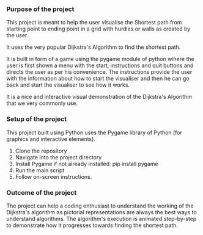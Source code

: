### Purpose of the project
This project is meant to help the user visualise the Shortest path from starting point to ending point in a grid with hurdles or walls as created by the user. 

It uses the very popular Dijkstra's Algorithm to find the shortest path.

It is built in form of a game using the pygame module of python wihere the user is first shown a menu with the start, instructions and quit buttons and directs the user as per his convenience.
The instructions provide the user with the information about how to start the visualiser and then he can go back and start the visualiser to see how it works.

It is a nice and interactive visual demonstration of the Dijkstra's Algorithm that we very commonly use.

### Setup of the project 
This project built using Python uses the Pygame library of Python (for graphics and interactive elements). 
1. Clone the repository
2. Navigate into the project directory
3. Install Pygame if not already installed: pip install pygame
4. Run the main script
5. Follow on-screen instructions.

### Outcome of the project
The project can help a coding enthusiast to understand the working of the Dijkstra's algorithm as pictorial representations are always the best ways to understand algorithms. The algorithm's execution is animated step-by-step to demonstrate how it progresses towards finding the shortest path.
